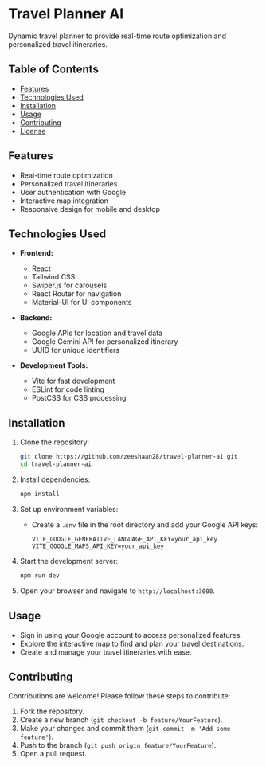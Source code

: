 # Travel Planner AI

Dynamic travel planner to provide real-time route optimization and personalized travel itineraries.

## Table of Contents

- [Features](#features)
- [Technologies Used](#technologies-used)
- [Installation](#installation)
- [Usage](#usage)
- [Contributing](#contributing)
- [License](#license)

## Features

- Real-time route optimization
- Personalized travel itineraries
- User authentication with Google
- Interactive map integration
- Responsive design for mobile and desktop

## Technologies Used

- **Frontend:**
  - React
  - Tailwind CSS
  - Swiper.js for carousels
  - React Router for navigation
  - Material-UI for UI components

- **Backend:**
  - Google APIs for location and travel data
  - Google Gemini API for personalized itinerary
  - UUID for unique identifiers

- **Development Tools:**
  - Vite for fast development
  - ESLint for code linting
  - PostCSS for CSS processing

## Installation

1. Clone the repository:
   ```bash
   git clone https://github.com/zeeshaan28/travel-planner-ai.git
   cd travel-planner-ai
   ```

2. Install dependencies:
   ```bash
   npm install
   ```

3. Set up environment variables:
   - Create a `.env` file in the root directory and add your Google API keys:
     ```
     VITE_GOOGLE_GENERATIVE_LANGUAGE_API_KEY=your_api_key
     VITE_GOOGLE_MAPS_API_KEY=your_api_key
     ```

4. Start the development server:
   ```bash
   npm run dev
   ```

5. Open your browser and navigate to `http://localhost:3000`.

## Usage

- Sign in using your Google account to access personalized features.
- Explore the interactive map to find and plan your travel destinations.
- Create and manage your travel itineraries with ease.

## Contributing

Contributions are welcome! Please follow these steps to contribute:

1. Fork the repository.
2. Create a new branch (`git checkout -b feature/YourFeature`).
3. Make your changes and commit them (`git commit -m 'Add some feature'`).
4. Push to the branch (`git push origin feature/YourFeature`).
5. Open a pull request.

